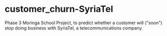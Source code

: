# customer_churn-SyriaTel
Phase 3 Moringa School Project, to predict whether a customer will ("soon") stop doing business with SyriaTel, a telecommunications company. 
